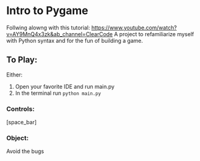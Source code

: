# Intro to Pygame
Follwing alowng with this tutorial: https://www.youtube.com/watch?v=AY9MnQ4x3zk&ab_channel=ClearCode
A project to refamiliarize myself with Python syntax and for the fun of building a game.

## To Play:
Either:
1. Open your favorite IDE and run main.py
2. In the terminal run `python main.py`

### Controls:
[space_bar]

### Object:
Avoid the bugs
